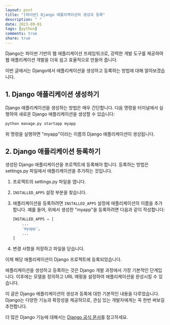 ```yaml
---
layout: post
title: "[파이썬] Django 애플리케이션의 생성과 등록"
description: " "
date: 2023-09-01
tags: [python]
comments: true
share: true
---
```


Django는 파이썬 기반의 웹 애플리케이션 프레임워크로, 강력한 개발 도구를 제공하여 웹 애플리케이션 개발을 더욱 쉽고 효율적으로 만들어 줍니다. 

이번 글에서는 Django에서 애플리케이션을 생성하고 등록하는 방법에 대해 알아보겠습니다.

## 1. Django 애플리케이션 생성하기

Django 애플리케이션을 생성하는 방법은 매우 간단합니다. 다음 명령을 터미널에서 실행하여 새로운 Django 애플리케이션을 생성할 수 있습니다:

```python
python manage.py startapp myapp
```

위 명령을 실행하면 "myapp"이라는 이름의 Django 애플리케이션이 생성됩니다.

## 2. Django 애플리케이션 등록하기

생성된 Django 애플리케이션을 프로젝트에 등록해야 합니다. 등록하는 방법은 settings.py 파일에서 애플리케이션을 추가하는 것입니다.

1. 프로젝트의 settings.py 파일을 엽니다.

2. `INSTALLED_APPS` 설정 부분을 찾습니다.

3. 애플리케이션을 등록하려면 `INSTALLED_APPS` 설정에 애플리케이션의 이름을 추가합니다. 예를 들어, 위에서 생성한 "myapp"을 등록하려면 다음과 같이 작성합니다:

   ```python
   INSTALLED_APPS = [
       ...
       'myapp',
       ...
   ]
   ```

4. 변경 사항을 저장하고 파일을 닫습니다.

이제 해당 애플리케이션이 Django 프로젝트에 등록되었습니다.

애플리케이션을 생성하고 등록하는 것은 Django 개발 과정에서 가장 기본적인 단계입니다. 이후에는 모델을 정의하고 URL 매핑을 설정하여 애플리케이션을 완성시킬 수 있습니다.

이 글은 Django 애플리케이션의 생성과 등록에 대한 기본적인 내용을 다루었습니다. Django는 다양한 기능과 확장성을 제공하므로, 관심 있는 개발자에게는 꼭 한번 써보길 추천합니다. 

더 많은 Django 기능에 대해서는 [Django 공식 문서](https://docs.djangoproject.com/)를 참고하세요.